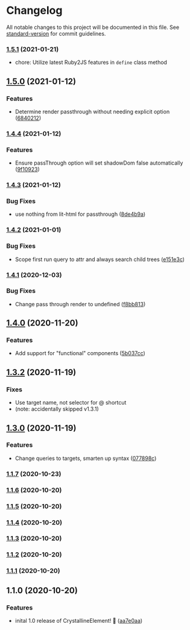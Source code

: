 # Changelog

All notable changes to this project will be documented in this file. See [standard-version](https://github.com/conventional-changelog/standard-version) for commit guidelines.

### [1.5.1](https://github.com/whitefusionhq/crystalline-element/compare/v1.5.0...v1.5.1) (2021-01-21)

* chore: Utilize latest Ruby2JS features in `define` class method

## [1.5.0](https://github.com/whitefusionhq/crystalline-element/compare/v1.4.4...v1.5.0) (2021-01-12)


### Features

* Determine render passthrough without needing explicit option ([6840212](https://github.com/whitefusionhq/crystalline-element/commit/68402121add1d31742937419eed07d11a6ca0fc0))

### [1.4.4](https://github.com/whitefusionhq/crystalline-element/compare/v1.4.3...v1.4.4) (2021-01-12)


### Features

* Ensure passThrough option will set shadowDom false automatically ([9f10923](https://github.com/whitefusionhq/crystalline-element/commit/9f1092380b83fe7787e8448f554fd3676b9e2ad3))

### [1.4.3](https://github.com/whitefusionhq/crystalline-element/compare/v1.4.2...v1.4.3) (2021-01-12)


### Bug Fixes

* use nothing from lit-html for passthrough ([8de4b9a](https://github.com/whitefusionhq/crystalline-element/commit/8de4b9adf6001faa1d885d84386ae3b9ee6ead18))

### [1.4.2](https://github.com/whitefusionhq/crystalline-element/compare/v1.4.1...v1.4.2) (2021-01-01)


### Bug Fixes

* Scope first run query to attr and always search child trees ([e151e3c](https://github.com/whitefusionhq/crystalline-element/commit/e151e3ccdda983619d78ba6fc50a4abfa755908b))

### [1.4.1](https://github.com/whitefusionhq/crystalline-element/compare/v1.4.0...v1.4.1) (2020-12-03)


### Bug Fixes

* Change pass through render to undefined ([f8bb813](https://github.com/whitefusionhq/crystalline-element/commit/f8bb81317ab6f1479d3a9d6fbdc0f3a5a83c369c))

## [1.4.0](https://github.com/whitefusionhq/crystalline-element/compare/v1.3.2...v1.4.0) (2020-11-20)


### Features

* Add support for "functional" components ([5b037cc](https://github.com/whitefusionhq/crystalline-element/commit/5b037ccb6d4e68155deec5c6ab05e87f166ccc53))

## [1.3.2](https://github.com/whitefusionhq/crystalline-element/compare/v1.3.0...v1.3.2) (2020-11-19)

### Fixes

* Use target name, not selector for @ shortcut
* (note: accidentally skipped v1.3.1)

## [1.3.0](https://github.com/whitefusionhq/crystalline-element/compare/v1.1.7...v1.3.0) (2020-11-19)

### Features

* Change queries to targets, smarten up syntax ([077898c](https://github.com/whitefusionhq/crystalline-element/commit/077898c3d9a19a14797dcb0a75563d0a0c525a08))

### [1.1.7](https://github.com/whitefusionhq/crystalline-element/compare/v1.1.6...v1.1.7) (2020-10-23)

### [1.1.6](https://github.com/whitefusionhq/crystalline-element/compare/v1.1.5...v1.1.6) (2020-10-20)

### [1.1.5](https://github.com/whitefusionhq/crystalline-element/compare/v1.1.4...v1.1.5) (2020-10-20)

### [1.1.4](https://github.com/whitefusionhq/crystalline-element/compare/v1.1.3...v1.1.4) (2020-10-20)

### [1.1.3](https://github.com/whitefusionhq/crystalline-element/compare/v1.1.2...v1.1.3) (2020-10-20)

### [1.1.2](https://github.com/whitefusionhq/crystalline-element/compare/v1.1.1...v1.1.2) (2020-10-20)

### [1.1.1](https://github.com/whitefusionhq/crystalline-element/compare/v1.1.0...v1.1.1) (2020-10-20)

## 1.1.0 (2020-10-20)


### Features

* inital 1.0 release of CrystallineElement! 🎉 ([aa7e0aa](https://github.com/whitefusionhq/crystalline-element/commit/aa7e0aad448181575937fabadaed5a6152fb3d3a))
